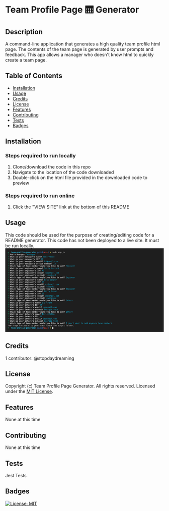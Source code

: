 # Team Profile Page 🛗 Generator 

## Description 
A command-line application that generates a high quality team profile html page. The contents of the team page is generated by user prompts and feedback. This app allows a manager who doesn't know html to quickly create a team page.

## Table of Contents
* [Installation](#installation)
* [Usage](#usage)
* [Credits](#credits)
* [License](#license)
* [Features](#features)
* [Contributing](#contributing)
* [Tests](#tests)
* [Badges](#badges)

## Installation
### Steps required to run locally
1. Clone/download the code in this repo
2. Navigate to the location of the code downloaded
3. Double-click on the html file provided in the downloaded code to preview
### Steps required to run online
1. Click the "VIEW SITE" link at the bottom of this README

## Usage 
This code should be used for the purpose of creating/editing code for a README generator. This code has not been deployed to a live site. It must be run locally.  
![team profile page generator](screenshot.png)


## Credits
1 contributor: @stopdaydreaming  

## License
Copyright (c) Team Profile Page Generator. All rights reserved.
Licensed under the [MIT License](LICENSE).

## Features
None at this time

## Contributing
None at this time

## Tests
Jest Tests

## Badges
[![License: MIT](https://img.shields.io/badge/License-MIT-yellow.svg)](https://opensource.org/licenses/MIT)